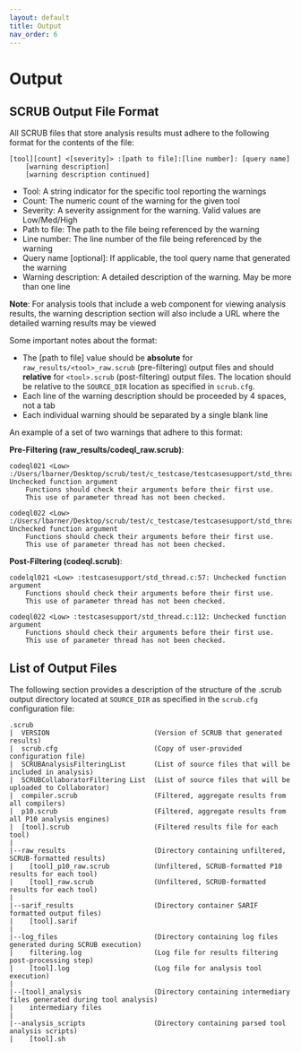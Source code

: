 ```yaml
---
layout: default
title: Output
nav_order: 6
---
```


# Output

## SCRUB Output File Format

All SCRUB files that store analysis results must adhere to the following format for the contents of the file:

    [tool][count] <[severity]> :[path to file]:[line number]: [query name]
        [warning description]
        [warning description continued]

- Tool: A string indicator for the specific tool reporting the warnings
- Count: The numeric count of the warning for the given tool
- Severity: A severity assignment for the warning. Valid values are Low/Med/High
- Path to file: The path to the file being referenced by the warning
- Line number: The line number of the file being referenced by the warning
- Query name [optional]: If applicable, the tool query name that generated the warning
- Warning description: A detailed description of the warning. May be more than one line

**Note**: For analysis tools that include a web component for viewing analysis results, the warning description section will also include a URL where the detailed warning results may be viewed

Some important notes about the format:

- The [path to file] value should be **absolute** for ``raw_results/<tool>_raw.scrub`` (pre-filtering) output files and should **relative** for `<tool>.scrub` (post-filtering) output files. The location should be relative to the `SOURCE_DIR` location as specified in `scrub.cfg`.
- Each line of the warning description should be proceeded by 4 spaces, not a tab
- Each individual warning should be separated by a single blank line

An example of a set of two warnings that adhere to this format:

**Pre-Filtering (raw_results/codeql_raw.scrub)**:

    codeql021 <Low> :/Users/lbarner/Desktop/scrub/test/c_testcase/testcasesupport/std_thread.c:57: Unchecked function argument
        Functions should check their arguments before their first use.
        This use of parameter thread has not been checked.

    codeql022 <Low> :/Users/lbarner/Desktop/scrub/test/c_testcase/testcasesupport/std_thread.c:112: Unchecked function argument
        Functions should check their arguments before their first use.
        This use of parameter thread has not been checked.

**Post-Filtering (codeql.scrub)**:

    codelql021 <Low> :testcasesupport/std_thread.c:57: Unchecked function argument
        Functions should check their arguments before their first use.
        This use of parameter thread has not been checked.

    codeql022 <Low> :testcasesupport/std_thread.c:112: Unchecked function argument
        Functions should check their arguments before their first use.
        This use of parameter thread has not been checked.


## List of Output Files

The following section provides a description of the structure of the .scrub output directory located at `SOURCE_DIR` as specified in the `scrub.cfg` configuration file:

    .scrub
    |  VERSION                          (Version of SCRUB that generated results)
    |  scrub.cfg                        (Copy of user-provided configuration file)
    |  SCRUBAnalysisFilteringList       (List of source files that will be included in analysis)
    |  SCRUBCollaboratorFiltering List  (List of source files that will be uploaded to Collaborator)
    |  compiler.scrub                   (Filtered, aggregate results from all compilers)
    |  p10.scrub                        (Filtered, aggregate results from all P10 analysis engines)
    |  [tool].scrub                     (Filtered results file for each tool)
    |
    |--raw_results                      (Directory containing unfiltered, SCRUB-formatted results)
    |    [tool]_p10_raw.scrub           (Unfiltered, SCRUB-formatted P10 results for each tool)
    |    [tool]_raw.scrub               (Unfiltered, SCRUB-formatted results for each tool)
    |
    |--sarif_results                    (Directory container SARIF formatted output files)
    |    [tool].sarif
    |
    |--log_files                        (Directory containing log files generated during SCRUB execution)
    |    filtering.log                  (Log file for results filtering post-processing step)
    |    [tool].log                     (Log file for analysis tool execution)
    |
    |--[tool]_analysis                  (Directory containing intermediary files generated during tool analysis)
    |    intermediary files
    |
    |--analysis_scripts                 (Directory containing parsed tool analysis scripts)
    |    [tool].sh

